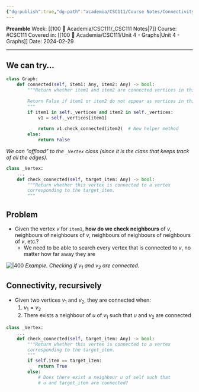 ```yaml
---
{"dg-publish":true,"dg-path":"academia/CSC111/Course Notes/Connectivity.md","permalink":"/academia/csc-111/course-notes/connectivity/","created":"2024-02-29T01:28:24.971-05:00","updated":"2024-02-29T01:41:47.202-05:00"}
---
```


**Preamble**
Week: [[100 📒 Academia/CSC111/_CSC111 Notes\|7]]
Course: #CSC111
Covered in: [[100 📒 Academia/CSC111/Unit 4 - Graphs\|Unit 4 - Graphs]]
Date: 2024-02-29

---
## We can try…

```python
class Graph:
	def connected(self, item1: Any, item2: Any) -> bool:
		"""Return whether item1 and item2 are connected vertices in this graph.
		
		Return False if item1 or item2 do not appear as vertices in this graph.
		"""
		if item1 in self._vertices and item2 in self._vertices:
			v1 = self._vertices[item1]
			
			return v1.check_connected(item2)  # New helper method
		else:
			return False
```
*We can “offload” to the `_Vertex` class (since it is the class that keeps track of all the edges).*
<br>

```python
class _Vertex:
	...
	def check_connected(self, target_item: Any) -> bool:
		"""Return whether this vertex is connected to a vertex 
		corresponding to the target_item.
		"""
```

## Problem

- Given the vertex $v$ for `item1`, **how do we check neighbours** of $v$, neighbours of neighbours of $v$, neighbours of neighbours of neighbours of $v$, etc.?
	- We need to be able to search every vertex that is connected to $v$, no matter how far away they are

![|400](https://i.imgur.com/eD1K1PR.png)
*Example. Checking if $v_{1}$ and $v_{2}$ are connected.*

## Connectivity, recursively

- Given two vertices $v_1$ and $v_2$, they are connected when:
	1. $v_{1} = v_{2}$
	2. There exists a neighbour of $u$ of $v_{1}$ such that $u$ and $v_{2}$ are connected

```python
class _Vertex:
	...
	def check_connected(self, target_item: Any) -> bool:
		"""Return whether this vertex is connected to a vertex 
		corresponding to the target_item.
		"""
		if self.item == target_item:
			return True
		else:
			# Does there exist a neighbour u of self such that
			# u and target_item are connected?
```
